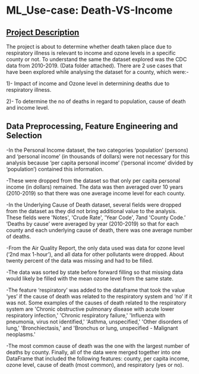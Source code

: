 # ML_Use-case: Death-VS-Income
## <ins> Project Description </ins>
The project is about to determine whether death taken place due to respiratory illness is relevant to income and ozone levels in a specific county or not. To understand the same the dataset explored was the CDC data from 2010-2019. (Data folder attached).
There are 2 use cases that have been explored while analysing the dataset for a county, which were:-

1)- Impact of income and Ozone level in determining deaths due to respiratory illness.

2)- To determine the no of deaths in regard to population, cause of death and income level.

## Data Preprocessing, Feature Engineering and Selection
-In the Personal Income dataset, the two categories ‘population’ (persons) and ‘personal income’
(in thousands of dollars) were not necessary for this analysis because ‘per capita personal
income’ (‘personal income’ divided by ‘population’) contained this information.

-These were dropped from the dataset so that only per capita personal income (in dollars) remained. The data
was then averaged over 10 years (2010-2019) so that there was one average income level for
each county.

-In the Underlying Cause of Death dataset, several fields were dropped from the dataset as they
did not bring additional value to the analysis. These fields were 'Notes', 'Crude Rate', 'Year Code',
7and 'County Code.’ ‘Deaths by cause’ were averaged by year (2010-2019) so that for each
county and each underlying cause of death, there was one average number of deaths.

-From the Air Quality Report, the only data used was data for ozone level (‘2nd max 1-hour’),
and all data for other pollutants were dropped. About twenty percent of the data was missing and
had to be filled. 

-The data was sorted by state before forward filling so that missing data would
likely be filled with the mean ozone level from the same state.

-The feature ‘respiratory’ was added to the dataframe that took the value ‘yes’ if the cause of death 
was related to the respiratory system and ‘no’ if it was not. Some examples of the causes of death 
related to the respiratory system are 'Chronic obstructive pulmonary disease with acute lower 
respiratory infection,' 'Chronic respiratory failure,' 'Influenza with pneumonia, virus not
identified,' 'Asthma, unspecified,' 'Other disorders of lung,' 'Bronchiectasis,' and 'Bronchus or
lung, unspecified - Malignant neoplasms.'

-The most common cause of death was the one with the largest number of deaths by county.
Finally, all of the data were merged together into one DataFrame that included the following
features: county, per capita income, ozone level, cause of death (most common), and respiratory
(yes or no).


